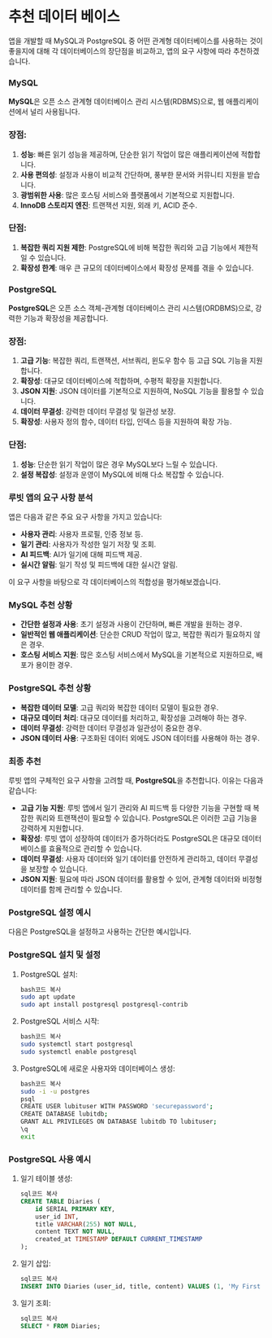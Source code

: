 추천 데이터 베이스
===

앱을 개발할 때 MySQL과 PostgreSQL 중 어떤 관계형 데이터베이스를 사용하는 것이 좋을지에 대해 각 데이터베이스의 장단점을 비교하고, 앱의 요구 사항에 따라 추천하겠습니다.

### MySQL

**MySQL**은 오픈 소스 관계형 데이터베이스 관리 시스템(RDBMS)으로, 웹 애플리케이션에서 널리 사용됩니다.

### 장점:

1. **성능**: 빠른 읽기 성능을 제공하며, 단순한 읽기 작업이 많은 애플리케이션에 적합합니다.
2. **사용 편의성**: 설정과 사용이 비교적 간단하며, 풍부한 문서와 커뮤니티 지원을 받습니다.
3. **광범위한 사용**: 많은 호스팅 서비스와 플랫폼에서 기본적으로 지원합니다.
4. **InnoDB 스토리지 엔진**: 트랜잭션 지원, 외래 키, ACID 준수.

### 단점:

1. **복잡한 쿼리 지원 제한**: PostgreSQL에 비해 복잡한 쿼리와 고급 기능에서 제한적일 수 있습니다.
2. **확장성 한계**: 매우 큰 규모의 데이터베이스에서 확장성 문제를 겪을 수 있습니다.

### PostgreSQL

**PostgreSQL**은 오픈 소스 객체-관계형 데이터베이스 관리 시스템(ORDBMS)으로, 강력한 기능과 확장성을 제공합니다.

### 장점:

1. **고급 기능**: 복잡한 쿼리, 트랜잭션, 서브쿼리, 윈도우 함수 등 고급 SQL 기능을 지원합니다.
2. **확장성**: 대규모 데이터베이스에 적합하며, 수평적 확장을 지원합니다.
3. **JSON 지원**: JSON 데이터를 기본적으로 지원하여, NoSQL 기능을 활용할 수 있습니다.
4. **데이터 무결성**: 강력한 데이터 무결성 및 일관성 보장.
5. **확장성**: 사용자 정의 함수, 데이터 타입, 인덱스 등을 지원하여 확장 가능.

### 단점:

1. **성능**: 단순한 읽기 작업이 많은 경우 MySQL보다 느릴 수 있습니다.
2. **설정 복잡성**: 설정과 운영이 MySQL에 비해 다소 복잡할 수 있습니다.

### 루빗 앱의 요구 사항 분석

앱은 다음과 같은 주요 요구 사항을 가지고 있습니다:

- **사용자 관리**: 사용자 프로필, 인증 정보 등.
- **일기 관리**: 사용자가 작성한 일기 저장 및 조회.
- **AI 피드백**: AI가 일기에 대해 피드백 제공.
- **실시간 알림**: 일기 작성 및 피드백에 대한 실시간 알림.

이 요구 사항을 바탕으로 각 데이터베이스의 적합성을 평가해보겠습니다.

### MySQL 추천 상황

- **간단한 설정과 사용**: 초기 설정과 사용이 간단하며, 빠른 개발을 원하는 경우.
- **일반적인 웹 애플리케이션**: 단순한 CRUD 작업이 많고, 복잡한 쿼리가 필요하지 않은 경우.
- **호스팅 서비스 지원**: 많은 호스팅 서비스에서 MySQL을 기본적으로 지원하므로, 배포가 용이한 경우.

### PostgreSQL 추천 상황

- **복잡한 데이터 모델**: 고급 쿼리와 복잡한 데이터 모델이 필요한 경우.
- **대규모 데이터 처리**: 대규모 데이터를 처리하고, 확장성을 고려해야 하는 경우.
- **데이터 무결성**: 강력한 데이터 무결성과 일관성이 중요한 경우.
- **JSON 데이터 사용**: 구조화된 데이터 외에도 JSON 데이터를 사용해야 하는 경우.

### 최종 추천

루빗 앱의 구체적인 요구 사항을 고려할 때, **PostgreSQL**을 추천합니다. 이유는 다음과 같습니다:

- **고급 기능 지원**: 루빗 앱에서 일기 관리와 AI 피드백 등 다양한 기능을 구현할 때 복잡한 쿼리와 트랜잭션이 필요할 수 있습니다. PostgreSQL은 이러한 고급 기능을 강력하게 지원합니다.
- **확장성**: 루빗 앱이 성장하여 데이터가 증가하더라도 PostgreSQL은 대규모 데이터베이스를 효율적으로 관리할 수 있습니다.
- **데이터 무결성**: 사용자 데이터와 일기 데이터를 안전하게 관리하고, 데이터 무결성을 보장할 수 있습니다.
- **JSON 지원**: 필요에 따라 JSON 데이터를 활용할 수 있어, 관계형 데이터와 비정형 데이터를 함께 관리할 수 있습니다.

### PostgreSQL 설정 예시

다음은 PostgreSQL을 설정하고 사용하는 간단한 예시입니다.

### PostgreSQL 설치 및 설정

1. PostgreSQL 설치:
    
    ```bash
    bash코드 복사
    sudo apt update
    sudo apt install postgresql postgresql-contrib
    
    ```
    
2. PostgreSQL 서비스 시작:
    
    ```bash
    bash코드 복사
    sudo systemctl start postgresql
    sudo systemctl enable postgresql
    
    ```
    
3. PostgreSQL에 새로운 사용자와 데이터베이스 생성:
    
    ```bash
    bash코드 복사
    sudo -i -u postgres
    psql
    CREATE USER lubituser WITH PASSWORD 'securepassword';
    CREATE DATABASE lubitdb;
    GRANT ALL PRIVILEGES ON DATABASE lubitdb TO lubituser;
    \q
    exit
    
    ```
    

### PostgreSQL 사용 예시

1. 일기 테이블 생성:
    
    ```sql
    sql코드 복사
    CREATE TABLE Diaries (
        id SERIAL PRIMARY KEY,
        user_id INT,
        title VARCHAR(255) NOT NULL,
        content TEXT NOT NULL,
        created_at TIMESTAMP DEFAULT CURRENT_TIMESTAMP
    );
    
    ```
    
2. 일기 삽입:
    
    ```sql
    sql코드 복사
    INSERT INTO Diaries (user_id, title, content) VALUES (1, 'My First Diary', 'Today was a good day!');
    
    ```
    
3. 일기 조회:
    
    ```sql
    sql코드 복사
    SELECT * FROM Diaries;
    
    ```
    
